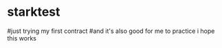 # starktest
#just trying my first contract
#and it's also good for me to practice
i hope this works
